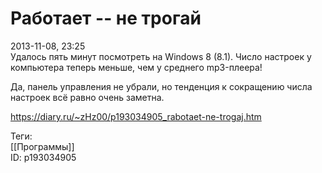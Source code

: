 Работает -- не трогай
======================

   
 2013-11-08, 23:25   
  Удалось пять минут посмотреть на Windows 8 (8.1). Число настроек у компьютера теперь меньше, чем у среднего mp3-плеера!   
   
 Да, панель управления не убрали, но тенденция к сокращению числа настроек всё равно очень заметна.   
    
 <https://diary.ru/~zHz00/p193034905_rabotaet-ne-trogaj.htm>   
   
 Теги:   
 [[Программы]]   
 ID: p193034905